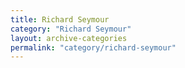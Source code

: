 ```yaml
---
title: Richard Seymour
category: "Richard Seymour"
layout: archive-categories
permalink: "category/richard-seymour"
---
```

